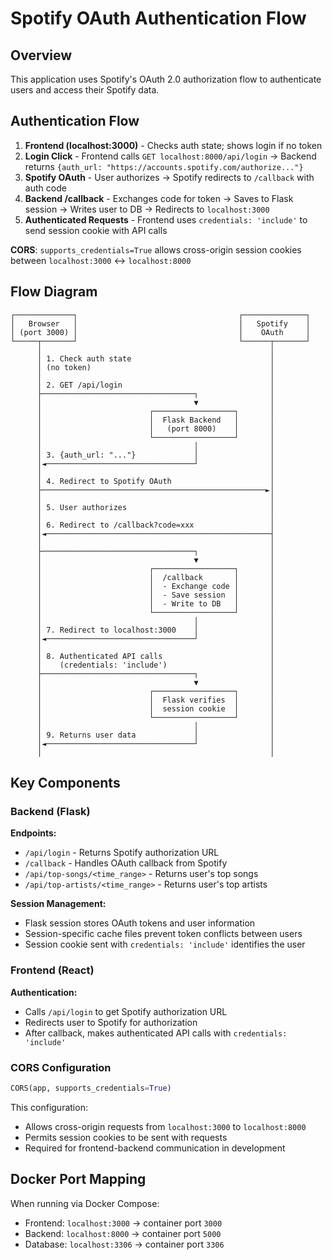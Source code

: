 # Spotify OAuth Authentication Flow

## Overview

This application uses Spotify's OAuth 2.0 authorization flow to authenticate users and access their Spotify data.

## Authentication Flow

1. **Frontend (localhost:3000)** - Checks auth state; shows login if no token
2. **Login Click** - Frontend calls `GET localhost:8000/api/login` → Backend returns `{auth_url: "https://accounts.spotify.com/authorize..."}`
3. **Spotify OAuth** - User authorizes → Spotify redirects to `/callback` with auth code
4. **Backend /callback** - Exchanges code for token → Saves to Flask session → Writes user to DB → Redirects to `localhost:3000`
5. **Authenticated Requests** - Frontend uses `credentials: 'include'` to send session cookie with API calls

**CORS**: `supports_credentials=True` allows cross-origin session cookies between `localhost:3000` ↔ `localhost:8000`

## Flow Diagram

```
┌─────────────┐                                    ┌──────────────┐
│   Browser   │                                    │   Spotify    │
│ (port 3000) │                                    │    OAuth     │
└─────┬───────┘                                    └──────┬───────┘
      │                                                   │
      │ 1. Check auth state                               │
      │ (no token)                                        │
      │                                                   │
      │ 2. GET /api/login                                 │
      ├──────────────────────────────────┐                │
      │                                  ▼                │
      │                        ┌──────────────────┐       │
      │                        │  Flask Backend   │       │
      │                        │   (port 8000)    │       │
      │                        └──────────────────┘       │
      │                                  │                │
      │ 3. {auth_url: "..."}             │                │
      │◄─────────────────────────────────┘                │
      │                                                   │
      │ 4. Redirect to Spotify OAuth                      │
      ├──────────────────────────────────────────────────►│
      │                                                   │
      │ 5. User authorizes                                │
      │                                                   │
      │ 6. Redirect to /callback?code=xxx                 │
      │◄──────────────────────────────────────────────────┤
      │                                                   │
      ├──────────────────────────────────┐                │
      │                                  ▼                │
      │                        ┌──────────────────┐       │
      │                        │  /callback       │       │
      │                        │  - Exchange code │       │
      │                        │  - Save session  │       │
      │                        │  - Write to DB   │       │
      │                        └──────────────────┘       │
      │                                  │                │
      │ 7. Redirect to localhost:3000    │                │
      │◄─────────────────────────────────┘                │
      │                                                   │
      │ 8. Authenticated API calls                        │
      │    (credentials: 'include')                       │
      ├──────────────────────────────────┐                │
      │                                  ▼                │
      │                        ┌──────────────────┐       │
      │                        │  Flask verifies  │       │
      │                        │  session cookie  │       │
      │                        └──────────────────┘       │
      │                                  │                │
      │ 9. Returns user data             │                │
      │◄─────────────────────────────────┘                │
      │                                                   │
```

## Key Components

### Backend (Flask)

**Endpoints:**
- `/api/login` - Returns Spotify authorization URL
- `/callback` - Handles OAuth callback from Spotify
- `/api/top-songs/<time_range>` - Returns user's top songs
- `/api/top-artists/<time_range>` - Returns user's top artists

**Session Management:**
- Flask session stores OAuth tokens and user information
- Session-specific cache files prevent token conflicts between users
- Session cookie sent with `credentials: 'include'` identifies the user

### Frontend (React)

**Authentication:**
- Calls `/api/login` to get Spotify authorization URL
- Redirects user to Spotify for authorization
- After callback, makes authenticated API calls with `credentials: 'include'`

### CORS Configuration

```python
CORS(app, supports_credentials=True)
```

This configuration:
- Allows cross-origin requests from `localhost:3000` to `localhost:8000`
- Permits session cookies to be sent with requests
- Required for frontend-backend communication in development

## Docker Port Mapping

When running via Docker Compose:
- Frontend: `localhost:3000` → container port `3000`
- Backend: `localhost:8000` → container port `5000`
- Database: `localhost:3306` → container port `3306`

